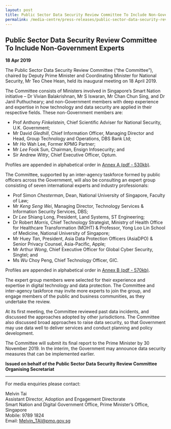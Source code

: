```yaml
---
layout: post
title: Public Sector Data Security Review Committee To Include Non-Government Experts
permalink: /media-centre/press-releases/public-sector-data-security-review-committee-to-include-non-government-experts/
---
```

## Public Sector Data Security Review Committee To Include Non-Government Experts

**18 Apr 2019**

The Public Sector Data Security Review Committee (“the Committee”), chaired by Deputy Prime Minister and Coordinating Minister for National Security, Mr Teo Chee Hean, held its inaugural meeting on 18 April 2019.

The Committee consists of Ministers involved in Singapore’s Smart Nation initiative – Dr Vivian Balakrishnan, Mr S Iswaran, Mr Chan Chun Sing, and Dr Janil Puthucheary; and non-Government members with deep experience and expertise in how technology and data security are applied in their respective fields. These non-Government members are:

  * Prof Anthony *Finkelstein*, Chief Scientific Adviser for National Security, U.K. Government;
  * Mr David *Gledhill*, Chief Information Officer, Managing Director and Head, Group Technology and Operations, DBS Bank Ltd;
  * Mr *Ho* Wah Lee, Former KPMG Partner;
  * Mr *Lee* Fook Sun, Chairman, Ensign Infosecurity; and
  * Sir Andrew *Witty*, Chief Executive Officer, Optum.

Profiles are appended in alphabetical order in  [Annex A (pdf - 530kb)](/files/press-releases/2019/psdsrc-non-govt-members-annex-a.pdf).

The Committee, supported by an inter-agency taskforce formed by public officers across the Government, will also be consulting an expert group consisting of seven international experts and industry professionals:
  * Prof Simon *Chesterman*, Dean, National University of Singapore, Faculty of Law;
  * Mr *Keng Seng Wei*, Managing Director, Technology Services & Information Security Services, DBS; 
  * Dr *Lee* Shiang Long, President, Land Systems, ST Engineering;
  * Dr Robert *Morris*, Chief Technology Strategist, Ministry of Health Office for Healthcare Transformation (MOHT) & Professor, Yong Loo Lin School of Medicine, National University of Singapore;
  * Mr Huey *Tan*, President, Asia Data Protection Officers (AsiaDPO) & Senior Privacy Counsel, Asia-Pacific, Apple;
  * Mr Arthur *Wong*, Chief Executive Officer for Global Cyber Security, Singtel; and
  * Ms *Wu* Choy Peng, Chief Technology Officer, GIC.

Profiles are appended in alphabetical order in [Annex B (pdf - 570kb)](/files/press-releases/2019/psdsrc-public-officers-annex-b.pdf).

The expert group members were selected for their experience and expertise in digital technology and data protection. The Committee and inter-agency taskforce may invite more experts to join the group, and engage members of the public and business communities, as they undertake the review.

At its first meeting, the Committee reviewed past data incidents, and discussed the approaches adopted by other jurisdictions. The Committee also discussed broad approaches to raise data security, so that Government may use data well to deliver services and conduct planning and policy development.

The Committee will submit its final report to the Prime Minister by 30 November 2019. In the interim, the Government may announce data security measures that can be implemented earlier.

**Issued on behalf of the Public Sector Data Security Review Committee Organising Secretariat**

---

For media enquiries please contact:

Melvin Tai<br>
Assistant Director, Adoption and Engagement Directorate<br>
Smart Nation and Digital Government Office, Prime Minister’s Office, Singapore<br>
Mobile: 9789 1824<br>
Email: [Melvin_TAI@pmo.gov.sg](mailto:Melvin_TAI@pmo.gov.sg)